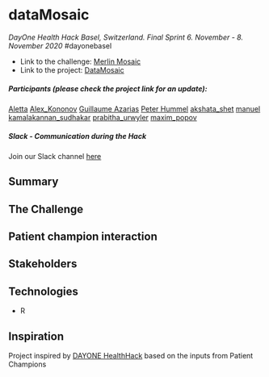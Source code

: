 # dataMosaic
*DayOne Health Hack Basel, Switzerland. Final Sprint 6. November - 8. November 2020* #dayonebasel
- Link to the challenge: [Merlin Mosaic](https://2020.healthhack.solutions/project/67)
- Link to the project: [DataMosaic](https://2020.healthhack.solutions/project/73)
##### Participants (please check the project link for an update):
[Aletta](https://2020.healthhack.solutions/user/Aletta)
[Alex_Kononov](https://2020.healthhack.solutions/user/Alex_Kononov)
[Guillaume Azarias](https://2020.healthhack.solutions/user/GuillaumeAzarias)
[Peter Hummel](https://2020.healthhack.solutions/user/PeterHummel)
[akshata_shet](https://2020.healthhack.solutions/user/akshata_shet)
[manuel](https://2020.healthhack.solutions/user/emanuel) 
[kamalakannan_sudhakar](https://2020.healthhack.solutions/user/kamalakannan_sudhakar)
[prabitha_urwyler](https://2020.healthhack.solutions/user/prabitha_urwyler)
[maxim_popov](https://2020.healthhack.solutions/user/maxim_popov)
##### Slack - Communication during the Hack
Join our Slack channel [here](https://dayonehealthhack.slack.com/archives/C01CP943HV5)

## Summary

## The Challenge

## Patient champion interaction

## Stakeholders

## Technologies
* R

## Inspiration
Project inspired by [DAYONE HealthHack](https://2020.healthhack.solutions/) based on the inputs from Patient Champions
